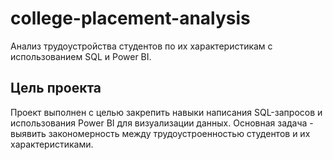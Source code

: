 # college-placement-analysis
Анализ трудоустройства студентов по их характеристикам с использованием SQL и Power BI.

## Цель проекта
Проект выполнен с целью закрепить навыки написания SQL-запросов и использования Power BI для визуализации данных.
Основная задача - выявить закономерность между трудоустроенностью студентов и их характеристиками.
